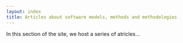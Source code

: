 ```yaml
---
layout: index
title: Articles about software models, methods and methodologies
---
```


In this section of the site, we host a series of atricles...
